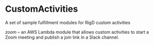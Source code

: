 # CustomActivities
A set of sample fulfillment modules for RigD custom activities

*zoom*  – an AWS Lambda module that allows custom activities to start a Zoom meeting and publish a join link in a Slack channel.

